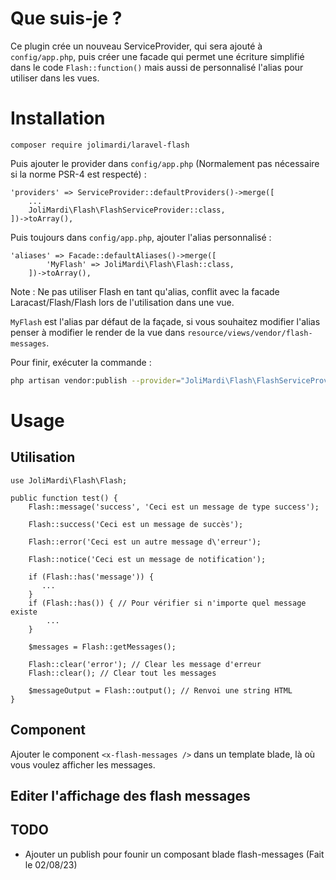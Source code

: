 # Que suis-je ?

Ce plugin crée un nouveau ServiceProvider, qui sera ajouté à `config/app.php`, puis créer une facade qui permet une écriture simplifié dans le code 
`Flash::function()` mais aussi de personnalisé l'alias pour utiliser dans les vues. 

# Installation

```
composer require jolimardi/laravel-flash
```

Puis ajouter le provider dans `config/app.php` (Normalement pas nécessaire si la norme PSR-4 est respecté) :
```
'providers' => ServiceProvider::defaultProviders()->merge([
    ...        
    JoliMardi\Flash\FlashServiceProvider::class,
])->toArray(),
```

Puis toujours dans `config/app.php`, ajouter l'alias personnalisé : 
```
'aliases' => Facade::defaultAliases()->merge([
        'MyFlash' => JoliMardi\Flash\Flash::class,
    ])->toArray(),
```
Note : Ne pas utiliser Flash en tant qu'alias, conflit avec la facade Laracast/Flash/Flash lors de l'utilisation dans une vue. 

`MyFlash` est l'alias par défaut de la façade, si vous souhaitez modifier l'alias penser à modifier le render de la vue dans `resource/views/vendor/flash-messages`.

Pour finir, exécuter la commande : 
```bash
php artisan vendor:publish --provider="JoliMardi\Flash\FlashServiceProvider" --tag="views"
```

# Usage

## Utilisation
```
use JoliMardi\Flash\Flash;

public function test() {
    Flash::message('success', 'Ceci est un message de type success');

    Flash::success('Ceci est un message de succès');

    Flash::error('Ceci est un autre message d\'erreur');

    Flash::notice('Ceci est un message de notification');

    if (Flash::has('message')) {
       ...
    }
    if (Flash::has()) { // Pour vérifier si n'importe quel message existe
        ...
    } 

    $messages = Flash::getMessages();

    Flash::clear('error'); // Clear les message d'erreur
    Flash::clear(); // Clear tout les messages

    $messageOutput = Flash::output(); // Renvoi une string HTML
}
```

## Component
Ajouter le component `<x-flash-messages />` dans un template blade, là où vous voulez afficher les messages.

## Editer l'affichage des flash messages


## TODO 
- Ajouter un publish pour founir un composant blade flash-messages (Fait le 02/08/23)